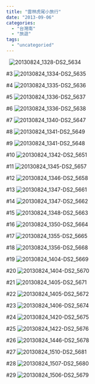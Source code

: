 ```yaml
---
title: "雲林虎尾小旅行"
date: "2013-09-06"
categories: 
  - "台灣南"
  - "旅遊"
tags: 
  - "uncategoried"
---
```


  ![20130824_1328-DS2_5634](images/9663173124_382da96ca5.jpg)

#3 ![20130824_1334-DS2_5635](images/9663172876_f15d52713a.jpg)

#4 ![20130824_1335-DS2_5636](images/9663172652_3f7accfc83.jpg)

#5 ![20130824_1336-DS2_5637](images/9659940865_e6ac508e50.jpg)

#6 ![20130824_1336-DS2_5638](images/9659940541_fc432d6e86.jpg)

#7 ![20130824_1340-DS2_5647](images/9659940255_f8f0acfa18.jpg)

#8 ![20130824_1341-DS2_5649](images/9663171262_4a828e7fc9.jpg)

#9 ![20130824_1341-DS2_5648](images/9659940059_b17ef0d24e.jpg)

#10 ![20130824_1342-DS2_5651](images/9663170982_f6ec7dac8b.jpg)

#11 ![20130824_1345-DS2_5657](images/9663170800_cba21e518e.jpg)

#12 ![20130824_1346-DS2_5658](images/9663170602_332a7d7d95.jpg)

#13 ![20130824_1347-DS2_5661](images/9663170364_44ecdd7bac.jpg)

#14 ![20130824_1347-DS2_5662](images/9663170138_853d8c0223.jpg)

#15 ![20130824_1348-DS2_5663](images/9659938359_754de0490b.jpg)

#16 ![20130824_1350-DS2_5664](images/9659937949_e7a83eba06.jpg)

#17 ![20130824_1355-DS2_5665](images/9663169222_5cefe67866.jpg)

#18 ![20130824_1356-DS2_5668](images/9659937437_21668cb524.jpg)

#19 ![20130824_1404-DS2_5669](images/9663168636_55d2a08b88.jpg)

#20 ![20130824_1404-DS2_5670](images/9659936847_88b45611d4.jpg)

#21 ![20130824_1405-DS2_5671](images/9659936585_007512742e.jpg)

#22 ![20130824_1405-DS2_5672](images/9663167772_fe2d0c4619.jpg)

#23 ![20130824_1406-DS2_5674](images/9663167450_098625dddd.jpg)

#24 ![20130824_1420-DS2_5675](images/9659935561_f6f938aacd.jpg)

#25 ![20130824_1422-DS2_5676](images/9663166598_d6e51da054.jpg)

#26 ![20130824_1446-DS2_5678](images/9663165862_5e55911169.jpg)

#27 ![20130824_1510-DS2_5681](images/9659933301_d8d253ca03.jpg)

#28 ![20130824_1507-DS2_5680](images/9659933829_b8f428a8cc.jpg)

#29 ![20130824_1506-DS2_5679](images/9663165584_440b51b295.jpg)
